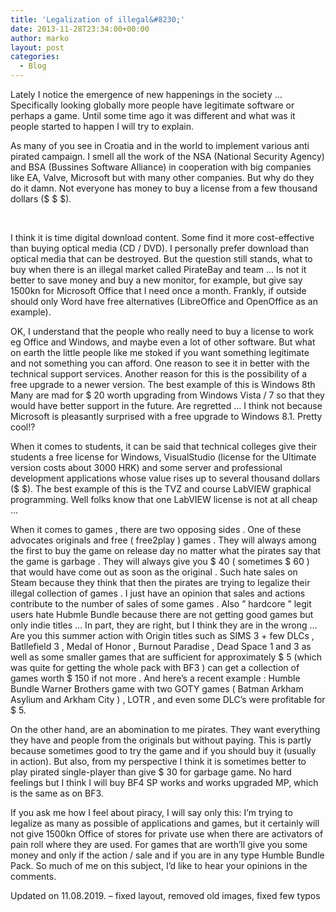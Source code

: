 ```yaml
---
title: 'Legalization of illegal&#8230;'
date: 2013-11-28T23:34:00+00:00
author: marko
layout: post
categories:
  - Blog
---
```

Lately I notice the emergence of new happenings in the society &#8230; Specifically looking globally more people have legitimate software or perhaps a game. Until some time ago it was different and what was it people started to happen I will try to explain.<a name="more"></a>

As many of you see in Croatia and in the world to implement various anti pirated campaign. I smell all the work of the NSA (National Security Agency) and BSA (Bussines Software Alliance) in cooperation with big companies like EA, Valve, Microsoft but with many other companies. But why do they do it damn. Not everyone has money to buy a license from a few thousand dollars ($ $ $).

&nbsp;

I think it is time digital download content. Some find it more cost-effective than buying optical media (CD / DVD). I personally prefer download than optical media that can be destroyed. But the question still stands, what to buy when there is an illegal market called PirateBay and team &#8230; Is not it better to save money and buy a new monitor, for example, but give say 1500kn for Microsoft Office that I need once a month. Frankly, if outside should only Word have free alternatives (LibreOffice and OpenOffice as an example).

OK, I understand that the people who really need to buy a license to work eg Office and Windows, and maybe even a lot of other software. But what on earth the little people like me stoked if you want something legitimate and not something you can afford. One reason to see it in better with the technical support services. Another reason for this is the possibility of a free upgrade to a newer version. The best example of this is Windows 8th Many are mad for $ 20 worth upgrading from Windows Vista / 7 so that they would have better support in the future. Are regretted &#8230; I think not because Microsoft is pleasantly surprised with a free upgrade to Windows 8.1. Pretty cool!?

When it comes to students, it can be said that technical colleges give their students a free license for Windows, VisualStudio (license for the Ultimate version costs about 3000 HRK) and some server and professional development applications whose value rises up to several thousand dollars ($ $). The best example of this is the TVZ and course LabVIEW graphical programming. Well folks know that one LabVIEW license is not at all cheap &#8230;

When it comes to games , there are two opposing sides . One of these advocates originals and free ( free2play ) games . They will always among the first to buy the game on release day no matter what the pirates say that the game is garbage . They will always give you $ 40 ( sometimes $ 60 ) that would have come out as soon as the original . Such hate sales on Steam because they think that then the pirates are trying to legalize their illegal collection of games . I just have an opinion that sales and actions contribute to the number of sales of some games . Also &#8221; hardcore &#8221; legit users hate Hubmle Bundle because there are not getting good games but only indie titles &#8230; In part, they are right, but I think they are in the wrong &#8230; Are you this summer action with Origin titles such as SIMS 3 + few DLCs , Batllefield 3 , Medal of Honor , Burnout Paradise , Dead Space 1 and 3 as well as some smaller games that are sufficient for approximately $ 5 (which was quite for getting the whole pack with BF3 ) can get a collection of games worth $ 150 if not more . And here&#8217;s a recent example : Humble Bundle Warner Brothers game with two GOTY games ( Batman Arkham Asylium and Arkham City ) , LOTR , and even some DLC&#8217;s were profitable for $ 5.

On the other hand, are an abomination to me pirates. They want everything they have and people from the originals but without paying. This is partly because sometimes good to try the game and if you should buy it (usually in action). But also, from my perspective I think it is sometimes better to play pirated single-player than give $ 30 for garbage game. No hard feelings but I think I will buy BF4 SP works and works upgraded MP, which is the same as on BF3.

If you ask me how I feel about piracy, I will say only this: I&#8217;m trying to legalize as many as possible of applications and games, but it certainly will not give 1500kn Office of stores for private use when there are activators of pain roll where they are used. For games that are worth&#8217;ll give you some money and only if the action / sale and if you are in any type Humble Bundle Pack. So much of me on this subject, I&#8217;d like to hear your opinions in the comments.

Updated on 11.08.2019. &#8211; fixed layout, removed old images, fixed few typos